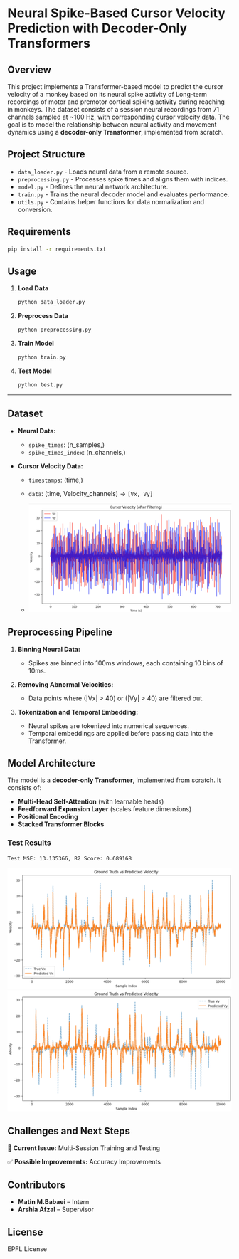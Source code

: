 # Neural Spike-Based Cursor Velocity Prediction with Decoder-Only Transformers

## Overview
This project implements a Transformer-based model to predict the cursor velocity of a monkey based on its neural spike activity of Long-term recordings of motor and premotor cortical spiking activity during reaching in monkeys. The dataset consists of a session neural recordings from 71 channels sampled at ~100 Hz, with corresponding cursor velocity data. The goal is to model the relationship between neural activity and movement dynamics using a **decoder-only Transformer**, implemented from scratch.


## Project Structure

- `data_loader.py` - Loads neural data from a remote source.
- `preprocessing.py` - Processes spike times and aligns them with indices.
- `model.py` - Defines the neural network architecture.
- `train.py` - Trains the neural decoder model and evaluates performance.
- `utils.py` - Contains helper functions for data normalization and conversion.


## Requirements

```sh
pip install -r requirements.txt
```

## Usage

1. **Load Data**
   ```sh
   python data_loader.py
   ```
2. **Preprocess Data**
   ```sh
   python preprocessing.py
   ```
3. **Train Model**
   ```sh
   python train.py
   ```
4. **Test Model**
   ```sh
   python test.py
   ```   

---

## Dataset
- **Neural Data:**
  - `spike_times`: (n_samples,)
  - `spike_times_index`: (n_channels,)
  
- **Cursor Velocity Data:**
  - `timestamps`: (time,)
  - `data`: (time, Velocity_channels) → `[Vx, Vy]`
 
  - ![Alt text](Cursor_Velocity.png)

## Preprocessing Pipeline
1. **Binning Neural Data:**
   - Spikes are binned into 100ms windows, each containing 10 bins of 10ms.
   
2. **Removing Abnormal Velocities:**
   - Data points where \(|Vx| > 40\) or \(|Vy| > 40\) are filtered out.
   
3. **Tokenization and Temporal Embedding:**
   - Neural spikes are tokenized into numerical sequences.
   - Temporal embeddings are applied before passing data into the Transformer.

## Model Architecture
The model is a **decoder-only Transformer**, implemented from scratch. It consists of:
- **Multi-Head Self-Attention** (with learnable heads)
- **Feedforward Expansion Layer** (scales feature dimensions)
- **Positional Encoding**
- **Stacked Transformer Blocks**


### Test Results 
```
Test MSE: 13.135366, R2 Score: 0.689168
```
![Alt text](Result_Vx.png)
![Alt text](Result_Vy.png)




## Challenges and Next Steps
🔴 **Current Issue:** Multi-Session Training and Testing

✅ **Possible Improvements:** Accuracy Improvements


## Contributors
- **Matin M.Babaei** – Intern
- **Arshia Afzal** – Supervisor

## License
EPFL License 


